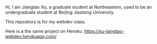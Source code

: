 Hi, I am Jiangtao Xu, a graduate student at Northeastern, used to be an undergraduate student at Beijing Jiaotong University.

This repository is for my webdev class.

Here is a the same project on Heroku: https://xu-jiangtao-webdev.herokuapp.com/

